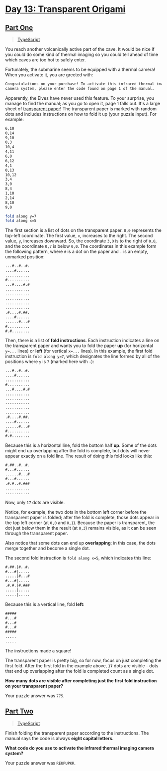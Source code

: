# [Day 13: Transparent Origami](https://adventofcode.com/2021/day/13)

## [Part One](https://adventofcode.com/2021/day/13#part1)

> [TypeScript](/solutions/typescript/2021/13/part_one.ts)

You reach another volcanically active part of the cave. It would be nice if
you could do some kind of thermal imaging so you could tell ahead of time
which caves are too hot to safely enter.

Fortunately, the submarine seems to be equipped with a thermal camera! When
you activate it, you are greeted with:

```sh
Congratulations on your purchase! To activate this infrared thermal imaging
camera system, please enter the code found on page 1 of the manual.
```

Apparently, the Elves have never used this feature. To your surprise, you
manage to find the manual; as you go to open it, page 1 falls out. It's a
large sheet of
[transparent paper](<https://en.wikipedia.org/wiki/Transparency_(projection)>)!
The transparent paper is marked with random dots and includes instructions on
how to fold it up (your puzzle input). For example:

```sh
6,10
0,14
9,10
0,3
10,4
4,11
6,0
6,12
4,1
0,13
10,12
3,4
3,0
8,4
1,10
2,14
8,10
9,0

fold along y=7
fold along x=5
```

The first section is a list of dots on the transparent paper. `0,0` represents
the top-left coordinate. The first value, `x`, increases to the right. The
second value, `y`, increases downward. So, the coordinate `3,0` is to the
right of `0,0`, and the coordinate `0,7` is below `0,0`. The coordinates in
this example form the following pattern, where `#` is a dot on the paper and
`.` is an empty, unmarked position:

```txt
...#..#..#.
....#......
...........
#..........
...#....#.#
...........
...........
...........
...........
...........
.#....#.##.
....#......
......#...#
#..........
#.#........
```

Then, there is a list of **fold instructions**. Each instruction indicates a
line on the transparent paper and wants you to fold the paper **up** (for
horizontal `y=...` lines) or **left** (for vertical `x=...` lines). In this
example, the first fold instruction is `fold along y=7`, which designates the
line formed by all of the positions where `y` is `7` (marked here with `-`):

```txt
...#..#..#.
....#......
...........
#..........
...#....#.#
...........
...........
-----------
...........
...........
.#....#.##.
....#......
......#...#
#..........
#.#........
```

Because this is a horizontal line, fold the bottom half **up**. Some of the
dots might end up overlapping after the fold is complete, but dots will never
appear exactly on a fold line. The result of doing this fold looks like this:

```txt
#.##..#..#.
#...#......
......#...#
#...#......
.#.#..#.###
...........
...........
```

Now, only `17` dots are visible.

Notice, for example, the two dots in the bottom left corner before the
transparent paper is folded; after the fold is complete, those dots appear in
the top left corner (at `0,0` and `0,1`). Because the paper is transparent,
the dot just below them in the result (at `0,3`) remains visible, as it can be
seen through the transparent paper.

Also notice that some dots can end up **overlapping**; in this case, the dots
merge together and become a single dot.

The second fold instruction is `fold along x=5`, which indicates this line:

```txt
#.##.|#..#.
#...#|.....
.....|#...#
#...#|.....
.#.#.|#.###
.....|.....
.....|.....
```

Because this is a vertical line, fold **left**:

```txt
#####
#...#
#...#
#...#
#####
.....
.....
```

The instructions made a square!

The transparent paper is pretty big, so for now, focus on just completing the
first fold. After the first fold in the example above, **`17`** dots are
visible - dots that end up overlapping after the fold is completed count as a
single dot.

**How many dots are visible after completing just the first fold instruction**
**on your transparent paper?**

Your puzzle answer was `775`.

## [Part Two](https://adventofcode.com/2021/day/13#part2)

> [TypeScript](/solutions/typescript/2021/13/part_two.ts)

Finish folding the transparent paper according to the instructions. The manual
says the code is always **eight capital letters**.

**What code do you use to activate the infrared thermal imaging camera**
**system?**

Your puzzle answer was `REUPUPKR`.
